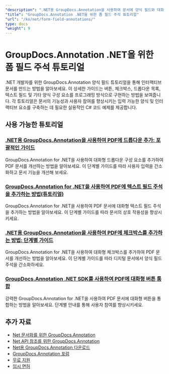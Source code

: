 ```yaml
---
"description": ".NET용 GroupDocs.Annotation을 사용하여 문서에 양식 필드와 대화형 구성 요소를 추가하는 방법에 대한 단계별 자습서입니다."
"title": "GroupDocs.Annotation .NET을 위한 폼 필드 주석 튜토리얼"
"url": "/ko/net/form-field-annotations/"
type: docs
"weight": 9
---
```


# GroupDocs.Annotation .NET을 위한 폼 필드 주석 튜토리얼

.NET 개발자를 위한 GroupDocs.Annotation 양식 필드 튜토리얼을 통해 인터랙티브 문서를 만드는 방법을 알아보세요. 이 상세한 가이드는 버튼, 체크박스, 드롭다운 목록, 텍스트 필드 및 기타 양식 구성 요소를 프로그래밍 방식으로 구현하는 방법을 보여줍니다. 각 튜토리얼은 문서의 기능성과 사용자 참여를 향상시키는 입력 가능한 양식 및 인터랙티브 요소를 구축하는 데 필요한 실용적인 C# 코드 예제를 제공합니다.

## 사용 가능한 튜토리얼

### [.NET용 GroupDocs.Annotation을 사용하여 PDF에 드롭다운 추가: 포괄적인 가이드](./add-dropdown-pdf-groupdocs-annotation-net/)
GroupDocs.Annotation for .NET을 사용하여 대화형 드롭다운 구성 요소를 추가하여 PDF 문서를 개선하는 방법을 알아보세요. 이 단계별 가이드를 따라 사용자 입력을 간소화하고 문서 기능을 개선해 보세요.

### [GroupDocs.Annotation for .NET을 사용하여 PDF에 텍스트 필드 주석을 추가하는 방법(튜토리얼)](./add-text-field-annotations-pdf-groupdocs-net/)
GroupDocs.Annotation for .NET을 사용하여 PDF 문서에 대화형 텍스트 필드 주석을 추가하는 방법을 알아보세요. 이 단계별 가이드를 따라 문서의 상호 작용성을 향상시키세요.

### [.NET용 GroupDocs.Annotation을 사용하여 PDF에 체크박스를 추가하는 방법: 단계별 가이드](./add-checkbox-pdf-groupdocs-annotation-net/)
GroupDocs.Annotation for .NET을 사용하여 대화형 체크박스를 추가하여 PDF 문서를 개선하는 방법을 알아보세요. 이 단계별 가이드를 따라 디지털 문서에서 양식 필드 주석을 간소화하세요.

### [GroupDocs.Annotation .NET SDK를 사용하여 PDF에 대화형 버튼 통합](./master-pdf-button-integration-groupdocs-annotation-net/)
강력한 GroupDocs.Annotation for .NET을 사용하여 PDF 문서에 대화형 버튼을 통합하는 방법을 알아보세요. 단계별 안내를 통해 사용자 참여를 향상시키세요.

## 추가 자료

- [Net 문서화를 위한 GroupDocs.Annotation](https://docs.groupdocs.com/annotation/net/)
- [Net API 참조를 위한 GroupDocs.Annotation](https://reference.groupdocs.com/annotation/net/)
- [Net용 GroupDocs.Annotation 다운로드](https://releases.groupdocs.com/annotation/net/)
- [GroupDocs.Annotation 포럼](https://forum.groupdocs.com/c/annotation)
- [무료 지원](https://forum.groupdocs.com/)
- [임시 면허](https://purchase.groupdocs.com/temporary-license/)